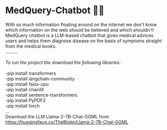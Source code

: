 # MedQuery-Chatbot 💊🤖
With so much information floating around on the internet we don't know which information on the web should be believed and which shouldn't!
MedQuery chatbot is a LLM-based chatbot that gives medical advices users and helps them diagnose disease on the basis of symptoms straight from the medical books.<br>
..........<br>  
_To run the project the download the following libraries:_ <br>  
-pip install transformers <br>
-pip install langchain-community <br>
-pip install faiss-cpu <br>
-pip install chainlit <br>
-pip install sentence-transformers <br>
-pip install PyPDF2 <br>
-pip install torch <br>
... <br>
Download the LLM Llama-2-7B-Chat-GGML from https://huggingface.co/TheBloke/Llama-2-7B-Chat-GGML <br>
